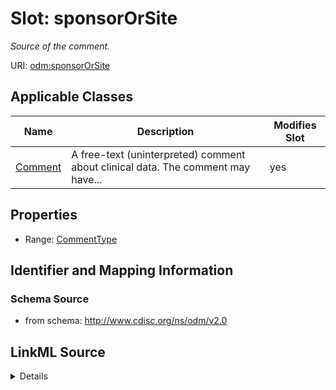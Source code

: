 # Slot: sponsorOrSite


_Source of the comment._



URI: [odm:sponsorOrSite](http://www.cdisc.org/ns/odm/v2.0/sponsorOrSite)



<!-- no inheritance hierarchy -->




## Applicable Classes

| Name | Description | Modifies Slot |
| --- | --- | --- |
[Comment](Comment.md) | A free-text (uninterpreted) comment about clinical data. The comment may have... |  yes  |







## Properties

* Range: [CommentType](CommentType.md)





## Identifier and Mapping Information







### Schema Source


* from schema: http://www.cdisc.org/ns/odm/v2.0




## LinkML Source

<details>
```yaml
name: sponsorOrSite
description: Source of the comment.
from_schema: http://www.cdisc.org/ns/odm/v2.0
rank: 1000
alias: sponsorOrSite
domain_of:
- Comment
range: CommentType

```
</details>